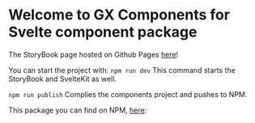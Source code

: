 # Welcome to GX Components for Svelte component package
The StoryBook page hosted on Github Pages [here](https://github.com/ViktorBozzay/GX-Components)!

You can start the project with:
`npm run dev`
This command starts the StoryBook and SvelteKit as well.

`npm run publish`
Complies the components project and pushes to NPM.

This package you can find on NPM, [here](https://www.npmjs.com/package/gxcmpnents):

